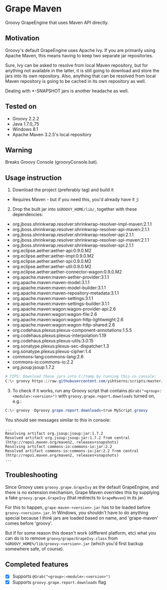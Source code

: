 Grape Maven
===========
Groovy GrapeEngine that uses Maven API directly.

Motivation
----------
Groovy's default GrapeEngine uses Apache Ivy.  If you are primarily using Apache Maven, this means having to keep two separate jar repositories.

Sure, Ivy can be asked to resolve from local Maven repository, but for anything not available in the latter, it is still going to download and store the jars into its own repository.  Also, anything that can be resolved from local Maven repository is going to be cached in its own repository as well.

Dealing with *-SNAPSHOT jars is another headache as well.

Tested on
---------
- Groovy 2.2.2
- Java 1.7.0_75
- Windows 8.1
- Apache Maven 3.2.5's local repository

Warning
-------
Breaks Groovy Console (groovyConsole.bat).

Usage instruction
-----------------
1. Download the project (preferably tag) and build it
  - Requires Maven - but if you need this, you'd already have it ;)
2. Drop the built jar into `$GROOVY_HOME/lib/`, together with these dependencies:
  - org.jboss.shrinkwrap.resolver:shrinkwrap-resolver-impl-maven:2.1.1
  - org.jboss.shrinkwrap.resolver:shrinkwrap-resolver-api-maven:2.1.1
  - org.jboss.shrinkwrap.resolver:shrinkwrap-resolver-api:2.1.1
  - org.jboss.shrinkwrap.resolver:shrinkwrap-resolver-spi-maven:2.1.1
  - org.jboss.shrinkwrap.resolver:shrinkwrap-resolver-spi:2.1.1
  - org.eclipse.aether:aether-api:0.9.0.M2
  - org.eclipse.aether:aether-impl:0.9.0.M2
  - org.eclipse.aether:aether-spi:0.9.0.M2
  - org.eclipse.aether:aether-util:0.9.0.M2
  - org.eclipse.aether:aether-connector-wagon:0.9.0.M2
  - org.apache.maven:maven-aether-provider:3.1.1
  - org.apache.maven:maven-model:3.1.1
  - org.apache.maven:maven-model-builder:3.1.1
  - org.apache.maven:maven-repository-metadata:3.1.1
  - org.apache.maven:maven-settings:3.1.1
  - org.apache.maven:maven-settings-builder:3.1.1
  - org.apache.maven:wagon:wagon-provider-api:2.6
  - org.apache.maven:wagon:wagon-file:2.6
  - org.apache.maven:wagon:wagon-http-lightweight:2.6
  - org.apache.maven:wagon:wagon-http-shared:2.6
  - org.codehaus.plexus:plexus-component-annotations:1.5.5
  - org.codehaus.plexus:plexus-interpolation:1.19
  - org.codehaus.plexus:plexus-utils:3.0.15
  - org.sonatype.plexus:plexus-sec-dispatcher:1.3
  - org.sonatype.plexus:plexus-cipher:1.4
  - commons-lang:commons-lang:2.6
  - commons-io:commons-io:2.2
  - org.jsoup:jsoup:1.7.2
```powershell
# TIPS: Download these jars into C:/temp by running this in console:
C:\> groovy https://raw.githubusercontent.com/yihtserns/scripts/master/deps.groovy --folder C:/temp --artifact org.jboss.shrinkwrap.resolver:shrinkwrap-resolver-impl-maven:2.1.1
```

3. To check if it works, run any Groovy script that contains `@Grab("<group>:<module>:<version>")` with `groovy.grape.report.downloads` turned on, e.g.:
```powershell
C:\> groovy -Dgroovy.grape.report.downloads=true MyScript.groovy
```
You should see messages similar to this in console:
```
...
Resolving artifact org.jsoup:jsoup:jar:1.7.2
Resolved artifact org.jsoup:jsoup:jar:1.7.2 from central (http://repo1.maven.org/maven2, releases+snapshots)
Resolving artifact commons-io:commons-io:jar:2.2
Resolved artifact commons-io:commons-io:jar:2.2 from central (http://repo1.maven.org/maven2, releases+snapshots)
...
```

Troubleshooting
---------------
Since Groovy uses `groovy.grape.GrapeIvy` as the default GrapeEngine, and there is no extension mechanism, Grape Maven overrides this by supplying a fake `groovy.grape.GrapeIvy` (that redirects to `GrapeMaven`) in its jar.

For this to happen, `grape-maven-<version>.jar` has to be loaded before `groovy-<version>.jar`.  In Windows, you shouldn't have to do anything special because I *think* jars are loaded based on name, and 'grape-maven' comes before 'groovy'.

But if for some reason this doesn't work (different platform, etc) what you can do is to remove `groovy/grape/GrapeIvy.class` from `%GROOVY_HOME%/lib/groovy-<version>.jar` (which you'd first backup somewhere safe, of course).

Completed features
------------------
- [x] Supports `@Grab("<group>:<module>:<version>")`
- [x] Supports `groovy.grape.report.downloads` flag
